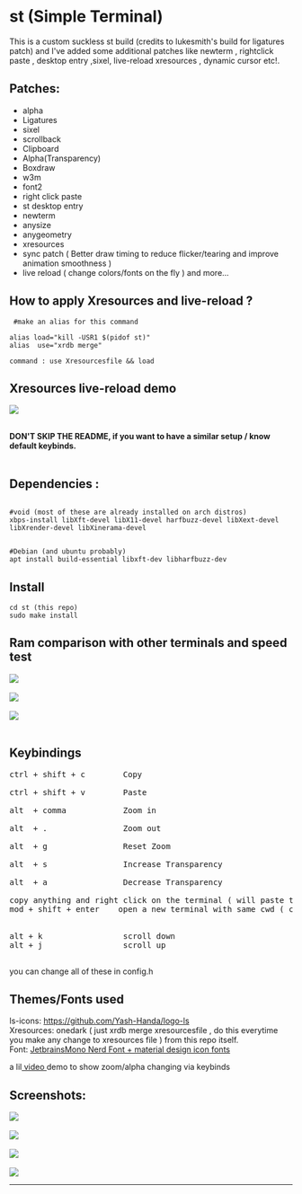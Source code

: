 # st (Simple Terminal)

This is a custom suckless st build (credits to lukesmith's build for ligatures patch) and I've added some additional patches like newterm , rightclick paste , desktop entry ,sixel, live-reload xresources , dynamic cursor etc!.

## Patches:

- alpha 
- Ligatures
- sixel 
- scrollback
- Clipboard
- Alpha(Transparency)
- Boxdraw
- w3m
- font2
- right click paste
- st desktop entry
- newterm
- anysize
- anygeometry
- xresources
- sync patch ( Better draw timing to reduce flicker/tearing and improve animation smoothness )
- live reload ( change colors/fonts on the fly )
  and more...
  <br>

## How to apply Xresources and live-reload ?

```
 #make an alias for this command

alias load="kill -USR1 $(pidof st)"
alias  use="xrdb merge"

command : use Xresourcesfile && load

```
## Xresources live-reload demo

<img src="https://github.com/siduck76/dotfiles/blob/master/rice%20flex/live-reloadXresources.gif"> <br><br>

<b>DON'T SKIP THE README, if you want to have a similar setup / know default keybinds.<br><br></b>

## Dependencies : <br>


```

#void (most of these are already installed on arch distros)
xbps-install libXft-devel libX11-devel harfbuzz-devel libXext-devel libXrender-devel libXinerama-devel
 

#Debian (and ubuntu probably)
apt install build-essential libxft-dev libharfbuzz-dev 

```

## Install <br>

`cd st (this repo) `<br>
`sudo make install `<br>


## Ram comparison with other terminals and speed test
<img src="https://raw.githubusercontent.com/siduck76/dotfiles/master/rice%20flex/terminal_ramUsage.jpg"> <br><br>
<img src="https://raw.githubusercontent.com/siduck76/dotfiles/master/rice%20flex/speedTest.png"> <br><br>
<img src="https://raw.githubusercontent.com/siduck76/dotfiles/master/rice%20flex/speedTest1.png"> <br><br>

## Keybindings<br>

<pre>
ctrl + shift + c        Copy  <br>
ctrl + shift + v        Paste <br>
alt  + comma            Zoom in <br>
alt  + .                Zoom out <br>
alt  + g                Reset Zoom<br>
alt  + s                Increase Transparency<br>
alt  + a                Decrease Transparency <br>
copy anything and right click on the terminal ( will paste the copied thing ) 
mod + shift + enter    open a new terminal with same cwd ( current working directory )


alt + k                 scroll down 
alt + j                 scroll up

</pre>

you can change all of these in config.h
<br>

## Themes/Fonts used

ls-icons: https://github.com/Yash-Handa/logo-ls <br>
Xresources: onedark ( just xrdb merge xresourcesfile , do this everytime you make any change to xresources file ) from this repo itself.<br>
Font: <a href="https://github.com/siduck76/matfonts"> JetbrainsMono Nerd Font + material design icon fonts </a>

a lil<a href="https://share.vidyard.com/watch/sdFeoxaRr124U893WVEcxN?"> video </a>demo to show zoom/alpha changing via keybinds

## Screenshots:

<img src="https://raw.githubusercontent.com/siduck76/personal-backup/master/misc/delete_this/bruh.png"> <br><br>
<img src="https://raw.githubusercontent.com/siduck76/personal-backup/master/misc/delete_this/ithree0-36-43.png"> <br><br>
<img src="https://raw.githubusercontent.com/siduck76/personal-backup/master/misc/delete_this/two7-00.png"> <br><br>
<img src="https://raw.githubusercontent.com/siduck76/personal-backup/master/misc/delete_this/u.png"> <br><hr>
